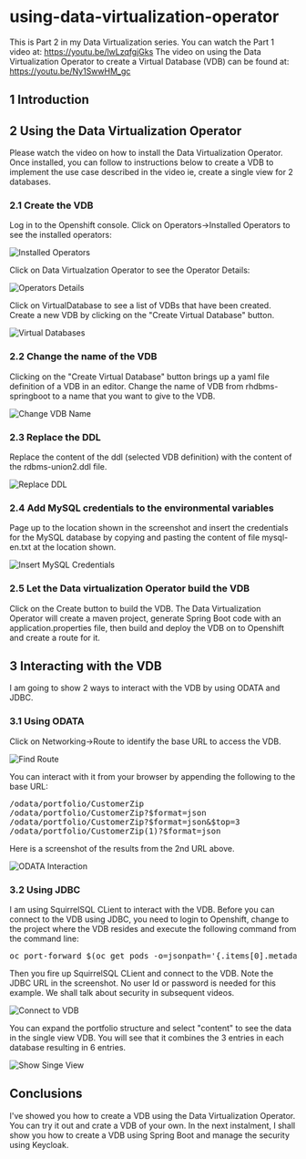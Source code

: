 # using-data-virtualization-operator

This is Part 2 in my Data Virtualization series. You can watch the Part 1 video at: 
https://youtu.be/lwLzqfgjGks
The video on using the Data Virtualization Operator to create a Virtual Database (VDB) can be found at:
https://youtu.be/Ny1SwwHM_gc

## 1 Introduction

## 2 Using the Data Virtualization Operator
Please watch the video on how to install the Data Virtualization Operator. Once installed, you can follow to instructions below to create a VDB to implement the use case described in the video ie, create a single view for 2 databases.

### 2.1 Create the VDB

Log in to the Openshift console. Click on Operators->Installed Operators to see the installed operators:

![Installed Operators](images/installedOperators.png "Installed Operators")

Click on Data Virtualzation Operator to see the Operator Details:

![Operators Details](images/operatorDetails.png "Operators Details")

Click on VirtualDatabase to see a list of VDBs that have been created. Create a new VDB by clicking on the "Create Virtual Database" button.

![Virtual Databases](images/virtualDatabase.png "Virtual Databases")


### 2.2 Change the name of the VDB
Clicking on the "Create Virtual Database" button brings up a yaml file definition of a VDB in an editor. Change the name of VDB from rhdbms-springboot to a name that you want to give to the VDB.

![Change VDB Name](images/changeName.png "Change VDB Name")

### 2.3 Replace the DDL
Replace the content of the ddl (selected VDB definition) with the content of the rdbms-union2.ddl file.

![Replace DDL](images/replaceDDL.png "Replace DDL")

### 2.4 Add MySQL credentials to the environmental variables
Page up to the location shown in the screenshot and insert the credentials for the MySQL database by copying and pasting the content of file mysql-en.txt at the location shown.

![Insert MySQL Credentials](images/insertMySQLEnv.png "Insert MySQL Credentials")

### 2.5 Let the Data virtualization Operator build the VDB
Click on the Create button to build the VDB. The Data Virtualization Operator will create a maven project, generate Spring Boot code with an application.properties file, then build and deploy the VDB on to Openshift and create a route for it.

## 3 Interacting with the VDB
I am going to show 2 ways to interact with the VDB by using ODATA and JDBC.

### 3.1 Using ODATA
Click on Networking->Route to identify the base URL to access the VDB.

![Find Route](images/findRoute.png "Find Route")

You can interact with it from your browser by appending the following to the base URL:

<pre>
/odata/portfolio/CustomerZip
/odata/portfolio/CustomerZip?$format=json
/odata/portfolio/CustomerZip?$format=json&$top=3
/odata/portfolio/CustomerZip(1)?$format=json
</pre>

Here is a screenshot of the results from the 2nd URL above.

![ODATA Interaction](images/odataInteraction.png "ODATA Interaction")

### 3.2 Using JDBC
I am using SquirrelSQL CLient to interact with the VDB. Before you can connect to the VDB using JDBC, you need to login to Openshift, change to the project where the VDB resides and execute the following command from the command line:

<pre>
oc port-forward $(oc get pods -o=jsonpath='{.items[0].metadata.name}' -l app=rdbms-union2) 35432 31000
</pre>

Then you fire up SquirrelSQL CLient and connect to the VDB. Note the JDBC URL in the screenshot. No user Id or password is needed for this example. We shall talk about security in subsequent videos.

![Connect to VDB](images/squirrelsqlConnect.png "Connect to VDB")

You can expand the portfolio structure and select "content" to see the data in the single view VDB. You will see that it combines the 3 entries in each database resulting in 6 entries.

![Show Singe View](images/showCombinedData.png "Show Singe View")

## Conclusions
I've showed you how to create a VDB using the Data Virtualization Operator. You can try it out and crate a VDB of your own. In the next instalment, I shall show you how to create a VDB using Spring Boot and manage the security using Keycloak.
